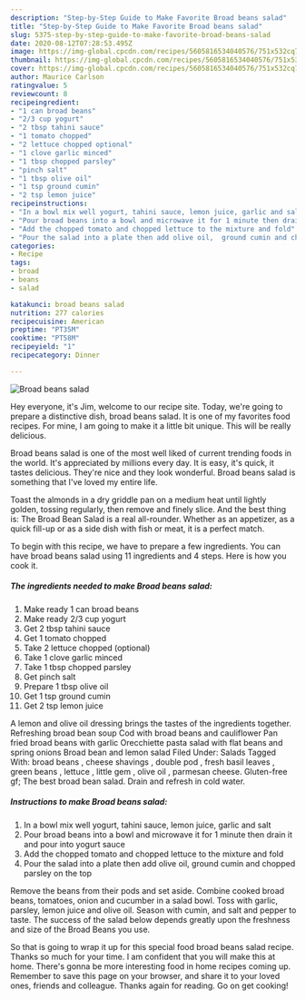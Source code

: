 ```yaml
---
description: "Step-by-Step Guide to Make Favorite Broad beans salad"
title: "Step-by-Step Guide to Make Favorite Broad beans salad"
slug: 5375-step-by-step-guide-to-make-favorite-broad-beans-salad
date: 2020-08-12T07:28:53.495Z
image: https://img-global.cpcdn.com/recipes/5605816534040576/751x532cq70/broad-beans-salad-recipe-main-photo.jpg
thumbnail: https://img-global.cpcdn.com/recipes/5605816534040576/751x532cq70/broad-beans-salad-recipe-main-photo.jpg
cover: https://img-global.cpcdn.com/recipes/5605816534040576/751x532cq70/broad-beans-salad-recipe-main-photo.jpg
author: Maurice Carlson
ratingvalue: 5
reviewcount: 8
recipeingredient:
- "1 can broad beans"
- "2/3 cup yogurt"
- "2 tbsp tahini sauce"
- "1 tomato chopped"
- "2 lettuce chopped optional"
- "1 clove garlic minced"
- "1 tbsp chopped parsley"
- "pinch salt"
- "1 tbsp olive oil"
- "1 tsp ground cumin"
- "2 tsp lemon juice"
recipeinstructions:
- "In a bowl mix well yogurt, tahini sauce, lemon juice, garlic and salt"
- "Pour broad beans into a bowl and microwave it for 1 minute then drain it and pour into yogurt sauce"
- "Add the chopped tomato and chopped lettuce to the mixture and fold"
- "Pour the salad into a plate then add olive oil,  ground cumin and chopped parsley on the top"
categories:
- Recipe
tags:
- broad
- beans
- salad

katakunci: broad beans salad 
nutrition: 277 calories
recipecuisine: American
preptime: "PT35M"
cooktime: "PT58M"
recipeyield: "1"
recipecategory: Dinner

---
```



![Broad beans salad](https://img-global.cpcdn.com/recipes/5605816534040576/751x532cq70/broad-beans-salad-recipe-main-photo.jpg)

Hey everyone, it's Jim, welcome to our recipe site. Today, we're going to prepare a distinctive dish, broad beans salad. It is one of my favorites food recipes. For mine, I am going to make it a little bit unique. This will be really delicious.

Broad beans salad is one of the most well liked of current trending foods in the world. It's appreciated by millions every day. It is easy, it's quick, it tastes delicious. They're nice and they look wonderful. Broad beans salad is something that I've loved my entire life.

Toast the almonds in a dry griddle pan on a medium heat until lightly golden, tossing regularly, then remove and finely slice. And the best thing is: The Broad Bean Salad is a real all-rounder. Whether as an appetizer, as a quick fill-up or as a side dish with fish or meat, it is a perfect match.


To begin with this recipe, we have to prepare a few ingredients. You can have broad beans salad using 11 ingredients and 4 steps. Here is how you cook it.

<!--inarticleads1-->

##### The ingredients needed to make Broad beans salad:

1. Make ready 1 can broad beans
1. Make ready 2/3 cup yogurt
1. Get 2 tbsp tahini sauce
1. Get 1 tomato chopped
1. Take 2 lettuce chopped (optional)
1. Take 1 clove garlic minced
1. Take 1 tbsp chopped parsley
1. Get pinch salt
1. Prepare 1 tbsp olive oil
1. Get 1 tsp ground cumin
1. Get 2 tsp lemon juice


A lemon and olive oil dressing brings the tastes of the ingredients together. Refreshing broad bean soup Cod with broad beans and cauliflower Pan fried broad beans with garlic Orecchiette pasta salad with flat beans and spring onions Broad bean and lemon salad Filed Under: Salads Tagged With: broad beans , cheese shavings , double pod , fresh basil leaves , green beans , lettuce , little gem , olive oil , parmesan cheese. Gluten-free gf; The best broad bean salad. Drain and refresh in cold water. 

<!--inarticleads2-->

##### Instructions to make Broad beans salad:

1. In a bowl mix well yogurt, tahini sauce, lemon juice, garlic and salt
1. Pour broad beans into a bowl and microwave it for 1 minute then drain it and pour into yogurt sauce
1. Add the chopped tomato and chopped lettuce to the mixture and fold
1. Pour the salad into a plate then add olive oil,  ground cumin and chopped parsley on the top


Remove the beans from their pods and set aside. Combine cooked broad beans, tomatoes, onion and cucumber in a salad bowl. Toss with garlic, parsley, lemon juice and olive oil. Season with cumin, and salt and pepper to taste. The success of the salad below depends greatly upon the freshness and size of the Broad Beans you use. 

So that is going to wrap it up for this special food broad beans salad recipe. Thanks so much for your time. I am confident that you will make this at home. There's gonna be more interesting food in home recipes coming up. Remember to save this page on your browser, and share it to your loved ones, friends and colleague. Thanks again for reading. Go on get cooking!
